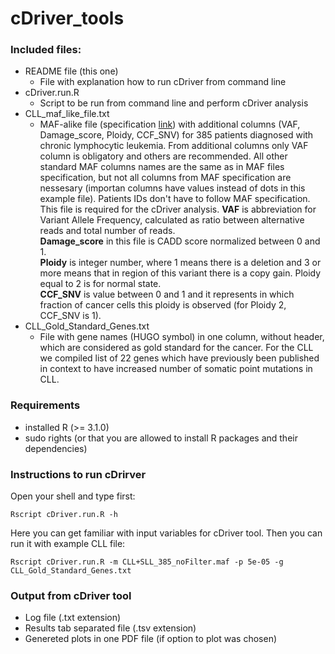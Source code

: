 # cDriver_tools

### Included files:

  - README file (this one) 
    * File with explanation how to run cDriver from command line
  - cDriver.run.R
    * Script to be run from command line and perform cDriver analysis
  - CLL_maf_like_file.txt
    * MAF-alike file (specification [link](https://wiki.nci.nih.gov/display/TCGA/Mutation+Annotation+Format+(MAF)+Specification))
    with additional columns (VAF, Damage_score, Ploidy, CCF_SNV) for 385 patients diagnosed with chronic lymphocytic leukemia. From additional columns only VAF column is obligatory and others are recommended.  All other standard MAF columns names are the same as in MAF files specification, but not all columns from MAF specification are nessesary (importan columns have values instead of dots in this example file). Patients IDs don't have to follow MAF specification. This file is required for the cDriver analysis. 
    **VAF** is abbreviation for Variant Allele Frequency, calculated as ratio between alternative reads and total number of reads.  
    **Damage_score**  in this file is CADD score normalized between 0 and 1.  
    **Ploidy** is integer number, where 1 means there is a deletion and 3 or more means that in region of this variant there is a copy gain. 
    Ploidy equal to 2 is for normal state.  
    **CCF_SNV** is value between 0 and 1 and it represents in which fraction of cancer cells this ploidy is observed (for Ploidy 2, CCF_SNV is 1). 
  - CLL_Gold_Standard_Genes.txt  
    * File with gene names (HUGO symbol) in one column, without header, which are considered as gold standard for the cancer. For the CLL we compiled list of 22 genes which have previously been published in context to have increased number of somatic point mutations in CLL. 
    
### Requirements

  - installed R (>= 3.1.0)
  - sudo rights (or that you are allowed to install R packages and their dependencies)

### Instructions to run cDrirver 

  Open your shell and type  first:
  ```Shell
Rscript cDriver.run.R -h
```
Here you can get familiar with input variables for cDriver tool. Then you can run it with example CLL file:
  ```Shell
Rscript cDriver.run.R -m CLL+SLL_385_noFilter.maf -p 5e-05 -g CLL_Gold_Standard_Genes.txt 
```

### Output from cDriver tool

  - Log file (.txt extension)
  - Results tab separated file (.tsv extension)
  - Genereted plots in one PDF file (if option to plot was chosen)
